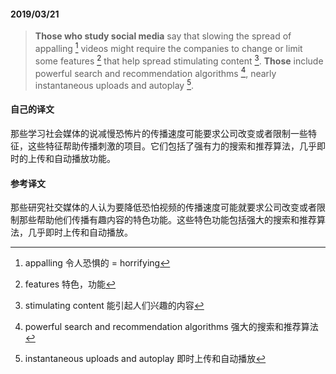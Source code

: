 #### 2019/03/21

> **Those who study social media** say that slowing the spread of appalling [^1] videos might require the companies to change or limit some features [^2] that help spread stimulating content [^3]. **Those** include powerful search and recommendation algorithms [^4], nearly instantaneous uploads and autoplay [^5].



#### 自己的译文

那些学习社会媒体的说减慢恐怖片的传播速度可能要求公司改变或者限制一些特征，这些特征帮助传播刺激的项目。它们包括了强有力的搜索和推荐算法，几乎即时的上传和自动播放功能。



#### 参考译文

那些研究社交媒体的人认为要降低恐怕视频的传播速度可能就要求公司改变或者限制那些帮助他们传播有趣内容的特色功能。这些特色功能包括强大的搜索和推荐算法，几乎即时上传和自动播放。





[^1]: appalling 令人恐惧的 = horrifying
[^2]: features 特色，功能
[^3]: stimulating content 能引起人们兴趣的内容
[^4]: powerful search and recommendation algorithms 强大的搜索和推荐算法
[^5]: instantaneous uploads and autoplay 即时上传和自动播放